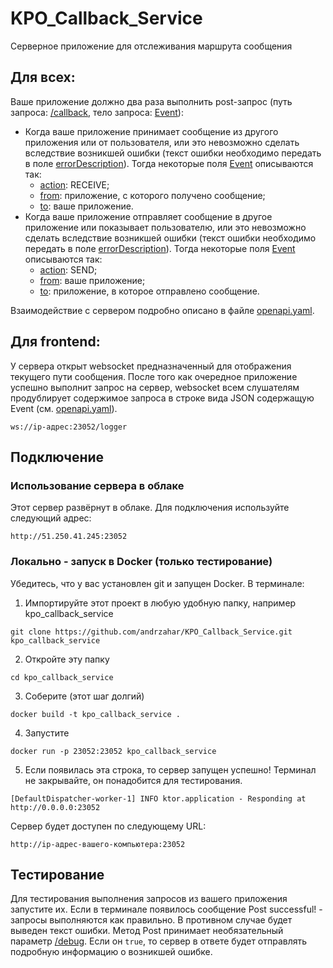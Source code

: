 # KPO_Callback_Service
Серверное приложение для отслеживания маршрута сообщения

## Для всех:
Ваше приложение должно два раза выполнить post-запрос (путь запроса: [/callback](/openapi.yaml#L9), тело запроса: [Event](/openapi.yaml#L59)):

- Когда ваше приложение принимает сообщение из другого приложения или от пользователя, или это невозможно сделать вследствие возникшей ошибки (текст ошибки необходимо передать в поле [errorDescription](/openapi.yaml#L82)). Тогда некоторые поля [Event](/openapi.yaml#L59) описываются так:
  - [action](/openapi.yaml#L69): RECEIVE;
  - [from](/openapi.yaml#L71): приложение, с которого получено сообщение;
  - [to](/openapi.yaml#L76): ваше приложение.
- Когда ваше приложение отправляет сообщение в другое приложение или показывает пользователю, или это невозможно сделать вследствие возникшей ошибки (текст ошибки необходимо передать в поле [errorDescription](/openapi.yaml#L82)). Тогда некоторые поля [Event](/openapi.yaml#L59) описываются так:
  - [action](/openapi.yaml#L69): SEND;
  - [from](/openapi.yaml#L71): ваше приложение;
  - [to](/openapi.yaml#L76): приложение, в которое отправлено сообщение.

Взаимодействие с сервером подробно описано в файле [openapi.yaml](/openapi.yaml).

## Для frontend:
У сервера открыт websocket предназначенный для отображения текущего пути сообщения.
После того как очередное приложение успешно выполнит запрос на сервер, websocket всем слушателям продублирует содержимое запроса в строке вида JSON содержащую Event (см. [openapi.yaml](/openapi.yaml#L59)).
```
ws://ip-адрес:23052/logger
```

## Подключение
### Использование сервера в облаке
Этот сервер развёрнут в облаке. Для подключения используйте следующий адрес:
```
http://51.250.41.245:23052
```
### Локально - запуск в Docker (только тестирование)
Убедитесь, что у вас установлен git и запущен Docker. В терминале:

1. Импортируйте этот проект в любую удобную папку, например kpo_callback_service
```
git clone https://github.com/andrzahar/KPO_Callback_Service.git kpo_callback_service
```
2. Откройте эту папку
```
cd kpo_callback_service
```
3. Соберите (этот шаг долгий)
```
docker build -t kpo_callback_service .
```
4. Запустите
```
docker run -p 23052:23052 kpo_callback_service
```
5. Если появилась эта строка, то сервер запущен успешно! Терминал не закрывайте, он понадобится для тестирования.
```
[DefaultDispatcher-worker-1] INFO ktor.application - Responding at http://0.0.0.0:23052
```
Сервер будет доступен по следующему URL:
```
http://ip-адрес-вашего-компьютера:23052
```

## Тестирование
Для тестирования выполнения запросов из вашего приложения запустите их.
Если в терминале появилось сообщение Post successful! - запросы выполняются как правильно. В противном случае будет выведен текст ошибки.
Метод Post принимает необязательный параметр [/debug](/openapi.yaml#L15). Если он ```true```, то сервер в ответе будет отправлять подробную информацию о возникшей ошибке. 